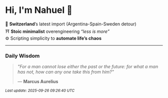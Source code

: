# Hi, I'm Nahuel :tiger:

📍 **Switzerland**’s latest import (Argentina-Spain-Sweden detour)  
⛩️ **Stoic minimalist** overengineering *“less is more”*  
⚙️ Scripting simplicity to **automate life’s chaos**

---

### Daily Wisdom
> _"For a man cannot lose either the past or the future: for what a man has not, how can any one take this from him?"_  
>
> — **Marcus Aurelius**

<sub>*Last update: 2025-09-26 09:26:40 UTC*</sub>

